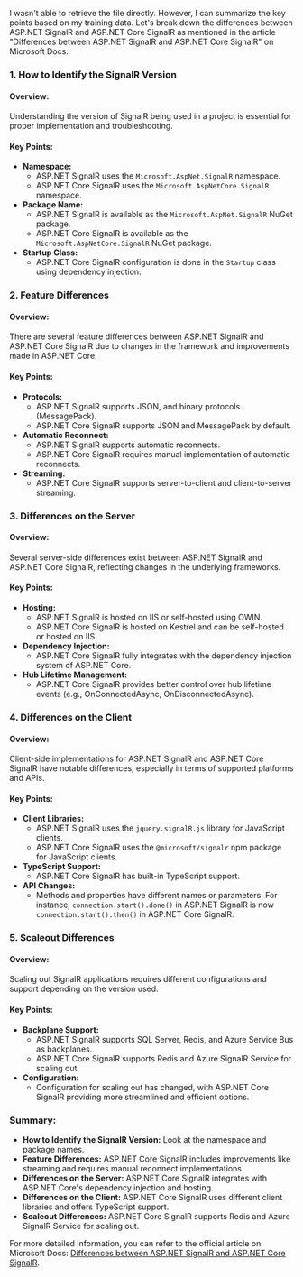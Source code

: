 I wasn't able to retrieve the file directly. However, I can summarize the key points based on my training data. Let's break down the differences between ASP.NET SignalR and ASP.NET Core SignalR as mentioned in the article "Differences between ASP.NET SignalR and ASP.NET Core SignalR" on Microsoft Docs.

### 1. How to Identify the SignalR Version

#### Overview:
Understanding the version of SignalR being used in a project is essential for proper implementation and troubleshooting.

#### Key Points:
- **Namespace:** 
  - ASP.NET SignalR uses the `Microsoft.AspNet.SignalR` namespace.
  - ASP.NET Core SignalR uses the `Microsoft.AspNetCore.SignalR` namespace.
- **Package Name:**
  - ASP.NET SignalR is available as the `Microsoft.AspNet.SignalR` NuGet package.
  - ASP.NET Core SignalR is available as the `Microsoft.AspNetCore.SignalR` NuGet package.
- **Startup Class:**
  - ASP.NET Core SignalR configuration is done in the `Startup` class using dependency injection.

### 2. Feature Differences

#### Overview:
There are several feature differences between ASP.NET SignalR and ASP.NET Core SignalR due to changes in the framework and improvements made in ASP.NET Core.

#### Key Points:
- **Protocols:**
  - ASP.NET SignalR supports JSON, and binary protocols (MessagePack).
  - ASP.NET Core SignalR supports JSON and MessagePack by default.
- **Automatic Reconnect:**
  - ASP.NET SignalR supports automatic reconnects.
  - ASP.NET Core SignalR requires manual implementation of automatic reconnects.
- **Streaming:**
  - ASP.NET Core SignalR supports server-to-client and client-to-server streaming.

### 3. Differences on the Server

#### Overview:
Several server-side differences exist between ASP.NET SignalR and ASP.NET Core SignalR, reflecting changes in the underlying frameworks.

#### Key Points:
- **Hosting:**
  - ASP.NET SignalR is hosted on IIS or self-hosted using OWIN.
  - ASP.NET Core SignalR is hosted on Kestrel and can be self-hosted or hosted on IIS.
- **Dependency Injection:**
  - ASP.NET Core SignalR fully integrates with the dependency injection system of ASP.NET Core.
- **Hub Lifetime Management:**
  - ASP.NET Core SignalR provides better control over hub lifetime events (e.g., OnConnectedAsync, OnDisconnectedAsync).

### 4. Differences on the Client

#### Overview:
Client-side implementations for ASP.NET SignalR and ASP.NET Core SignalR have notable differences, especially in terms of supported platforms and APIs.

#### Key Points:
- **Client Libraries:**
  - ASP.NET SignalR uses the `jquery.signalR.js` library for JavaScript clients.
  - ASP.NET Core SignalR uses the `@microsoft/signalr` npm package for JavaScript clients.
- **TypeScript Support:**
  - ASP.NET Core SignalR has built-in TypeScript support.
- **API Changes:**
  - Methods and properties have different names or parameters. For instance, `connection.start().done()` in ASP.NET SignalR is now `connection.start().then()` in ASP.NET Core SignalR.

### 5. Scaleout Differences

#### Overview:
Scaling out SignalR applications requires different configurations and support depending on the version used.

#### Key Points:
- **Backplane Support:**
  - ASP.NET SignalR supports SQL Server, Redis, and Azure Service Bus as backplanes.
  - ASP.NET Core SignalR supports Redis and Azure SignalR Service for scaling out.
- **Configuration:**
  - Configuration for scaling out has changed, with ASP.NET Core SignalR providing more streamlined and efficient options.

### Summary:

- **How to Identify the SignalR Version:** Look at the namespace and package names.
- **Feature Differences:** ASP.NET Core SignalR includes improvements like streaming and requires manual reconnect implementations.
- **Differences on the Server:** ASP.NET Core SignalR integrates with ASP.NET Core's dependency injection and hosting.
- **Differences on the Client:** ASP.NET Core SignalR uses different client libraries and offers TypeScript support.
- **Scaleout Differences:** ASP.NET Core SignalR supports Redis and Azure SignalR Service for scaling out.

For more detailed information, you can refer to the official article on Microsoft Docs: [Differences between ASP.NET SignalR and ASP.NET Core SignalR](https://docs.microsoft.com/en-us/aspnet/core/signalr/differences).